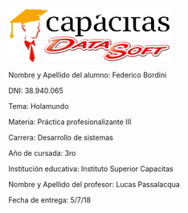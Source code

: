 ![Logo Capacitas](/images/logo_capacitas.png)

Nombre y Apellido del alumno: Federico Bordini

DNI: 38.940.065

Tema: Holamundo

Materia: Práctica profesionalizante III

Carrera: Desarrollo de sistemas

Año de cursada: 3ro

Institución educativa: Instituto Superior Capacitas

Nombre y Apellido del profesor: Lucas Passalacqua

Fecha de entrega: 5/7/18
